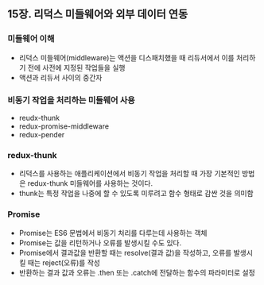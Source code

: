 ## 15장. 리덕스 미들웨어와 외부 데이터 연동


### 미들웨어 이해

- 리덕스 미들웨어(middleware)는 액션을 디스패치했을 때 리듀서에서 이를 처리하기 전에 사전에 지정된 작업들을 실행
- 액션과 리듀서 사이의 중간자

### 비동기 작업을 처리하는 미들웨어 사용

- reudx-thunk
- redux-promise-middleware
- redux-pender

### redux-thunk

- 리덕스를 사용하는 애플리케이션에서 비동기 작업을 처리할 때 가장 기본적인 방법은 redux-thunk 미들웨어를 사용하는 것이다.
- thunk는 특정 작업을 나중에 할 수 있도록 미루려고 함수 형태로 감싼 것을 의미함

### Promise

- Promise는 ES6 문법에서 비동기 처리를 다루는데 사용하는 객체
- Promise는 값을 리턴하거나 오류를 발생시킬 수도 있다.
- Promise에서 결과값을 반환할 때는 resolve(결과 값)을 작성하고, 오류를 발생시킬 때는 reject(오류)를 작성
- 반환하는 결과 값과 오류는 .then 또는 .catch에 전달하는 함수의 파라미터로 설정 
